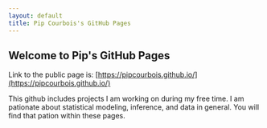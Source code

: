 ```yaml
---
layout: default
title: Pip Courbois's GitHub Pages
---
```


## Welcome to Pip's GitHub Pages

Link to the public page is: [https://pipcourbois.github.io/](https://pipcourbois.github.io/)

This github includes projects I am working on during my free time. I am pationate about statistical modeling, inference, and data in general. You will find that pation within these pages.




